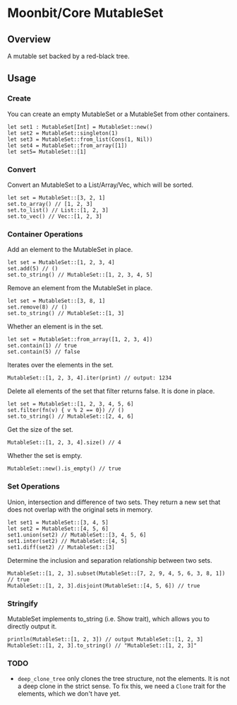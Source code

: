 # Moonbit/Core MutableSet

## Overview

A mutable set backed by a red-black tree.

## Usage

### Create

You can create an empty MutableSet or a MutableSet from other containers.

```moonbit
let set1 : MutableSet[Int] = MutableSet::new()
let set2 = MutableSet::singleton(1)
let set3 = MutableSet::from_list(Cons(1, Nil))
let set4 = MutableSet::from_array([1])
let set5= MutableSet::[1]
```

### Convert

Convert an MutableSet to a List/Array/Vec, which will be sorted.

```moonbit
let set = MutableSet::[3, 2, 1]
set.to_array() // [1, 2, 3]
set.to_list() // List::[1, 2, 3]
set.to_vec() // Vec::[1, 2, 3]
```

### Container Operations

Add an element to the MutableSet in place.

```moonbit
let set = MutableSet::[1, 2, 3, 4]
set.add(5) // ()
set.to_string() // MutableSet::[1, 2, 3, 4, 5]
```

Remove an element from the MutableSet in place.

```moonbit
let set = MutableSet::[3, 8, 1] 
set.remove(8) // () 
set.to_string() // MutableSet::[1, 3]
```

Whether an element is in the set.

```moonbit
let set = MutableSet::from_array([1, 2, 3, 4])
set.contain(1) // true
set.contain(5) // false
```

Iterates over the elements in the set.

```moonbit
MutableSet::[1, 2, 3, 4].iter(print) // output: 1234
```

Delete all elements of the set that filter returns false. It is done in place.

```moonbit
let set = MutableSet::[1, 2, 3, 4, 5, 6]
set.filter(fn(v) { v % 2 == 0}) // ()
set.to_string() // MutableSet::[2, 4, 6]
```

Get the size of the set.

```moonbit
MutableSet::[1, 2, 3, 4].size() // 4
```

Whether the set is empty.

```moonbit
MutableSet::new().is_empty() // true
```

### Set Operations

Union, intersection and difference of two sets. They return a new set that does not overlap with the original sets in memory.

```moonbit
let set1 = MutableSet::[3, 4, 5]
let set2 = MutableSet::[4, 5, 6]
set1.union(set2) // MutableSet::[3, 4, 5, 6]
set1.inter(set2) // MutableSet::[4, 5]
set1.diff(set2) // MutableSet::[3]
```

Determine the inclusion and separation relationship between two sets.

```moonbit
MutableSet::[1, 2, 3].subset(MutableSet::[7, 2, 9, 4, 5, 6, 3, 8, 1]) // true
MutableSet::[1, 2, 3].disjoint(MutableSet::[4, 5, 6]) // true
```

### Stringify

MutableSet implements to_string (i.e. Show trait), which allows you to directly output it.

```moonbit
println(MutableSet::[1, 2, 3]) // output MutableSet::[1, 2, 3]
MutableSet::[1, 2, 3].to_string() // "MutableSet::[1, 2, 3]"
```

### TODO
- `deep_clone_tree` only clones the tree structure, not the elements. It is not a deep clone in the strict sense. To fix this, we need a `Clone` trait for the elements, which we don't have yet. 